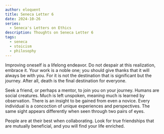 ```yaml
---
author: eloquent
title: Seneca Letter 6
date: 2024-10-26
series:
  - Seneca's Letters on Ethics
description: Thoughts on Seneca Letter 6
tags:
  - seneca
  - stoicism
  - philosophy
---
```


Improving oneself is a lifelong endeavor. Do not despair at this realization, embrace it.
Your work is a noble one; you should give thanks that it will always be with you.
For it is not the destination that is significant but the journey. After all, death is the final destination for everyone.

Seek a friend, or perhaps a mentor, to join you on your journey. Humans are social creatures. Much is left
unspoken, meaning much is learned by observation. There is an insight to be gained from even a novice.
Every individual is a concoction of unique experiences and perspectives. The same sight appears differently
when seen through two pairs of eyes.

People are at their best when collaborating. Look for true friendships that are mutually beneficial, and you will
find your life enriched.
